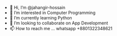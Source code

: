 - 👋 Hi, I’m @jahangir-hossain
- 👀 I’m interested in Computer Programming
- 🌱 I’m currently learning Python
- 💞️ I’m looking to collaborate on App Development
- 📫 How to reach me ... whatsapp +8801322348621

<!---
jahangir-hossain/jahangir-hossain is a ✨ special ✨ repository because its `README.md` (this file) appears on your GitHub profile.
You can click the Preview link to take a look at your changes.
--->
